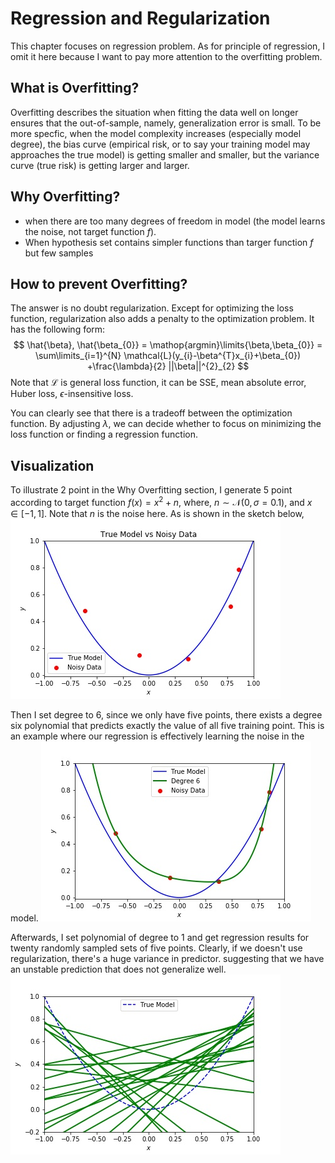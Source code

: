 # Regression and Regularization

This chapter focuses on regression problem. As for principle of regression, I omit it here because I 
want to pay more attention to the overfitting problem.

## What is Overfitting?

Overfitting describes the situation when fitting the data well on longer ensures that the out-of-sample, namely,
generalization error is small. To be more specfic, when the model complexity increases (especially model degree),
the bias curve (empirical risk, or to say your training model may approaches the true model) is getting smaller and
smaller, but the variance curve (true risk) is getting larger and larger.

## Why Overfitting?
* when there are too many degrees of freedom in model (the model learns the noise, not target function $f$).
* When hypothesis set contains simpler functions than targer function $f$ but few samples

## How to prevent Overfitting?
The answer is no doubt regularization. Except for optimizing the loss function, regularization also adds a penalty to
the optimization problem. It has the following form:
$$
\hat{\beta}, \hat{\beta_{0}} = \mathop{argmin}\limits{\beta,\beta_{0}} = \sum\limits_{i=1}^{N} \mathcal{L}(y_{i}-\beta^{T}x_{i}+\beta_{0})
+\frac{\lambda}{2} ||\beta||^{2}_{2}
$$
Note that $\mathcal{L}$ is general loss function, it can be SSE, mean absolute error, Huber loss, $\epsilon$-insensitive loss. 

You can clearly see that there is a tradeoff between the optimization function. By adjusting $\lambda$, we can decide whether to focus on
minimizing the loss function or finding a regression function.

## Visualization

To illustrate 2 point in the Why Overfitting section, I generate 5 point according to target function $f(x) = x^{2} + n$, where, 
$n \sim \mathcal{N} (0, \sigma = 0.1)$, and $x \in [-1,1]$. Note that $n$ is the noise here. As is shown in the sketch below,
![skecth](https://github.com/masqueraderx/Statistical-Machine-Learning/blob/main/Regression%20and%20Regularization/Q1.jpg)

Then I set degree to 6, since we only have five points, there exists a degree six polynomial that predicts exactly the
value of all five training point. This is an example where our regression is effectively learning the noise in the model.
![skecth](https://github.com/masqueraderx/Statistical-Machine-Learning/blob/main/Regression%20and%20Regularization/Q2.jpg)

Afterwards, I set polynomial of degree to 1 and get regression results for twenty randomly sampled sets of five points. 
Clearly, if we doesn't use regularization, there's a huge variance in predictor. suggesting that we have an unstable prediction
that does not generalize well.
![skecth](https://github.com/masqueraderx/Statistical-Machine-Learning/blob/main/Regression%20and%20Regularization/Q3.jpg)


